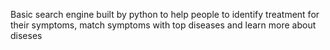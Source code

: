Basic search engine built by python to help people to identify treatment for their symptoms, match symptoms with top diseases and learn more about diseses
